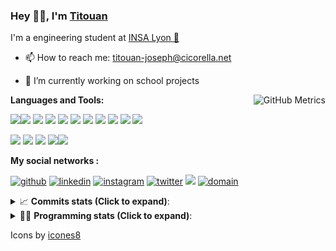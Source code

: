 <!--
**titouan-joseph/titouan-joseph** is a ✨ _special_ ✨ repository because its `README.md` (this file) appears on your GitHub profile.

Here are some ideas to get you started:

- 🔭 I’m currently working on ...
- 🌱 I’m currently learning ...
- 👯 I’m looking to collaborate on ...
- 🤔 I’m looking for help with ...
- 💬 Ask me about ...
- 📫 How to reach me: ...
- 😄 Pronouns: ...
- ⚡ Fun fact: ...
-->

### Hey 👋🏽, I'm [Titouan](https://github.com/Titouan-Joseph) 

I'm a engineering student at  [INSA Lyon 🦏](https://www.insa-lyon.fr/en/)

- 📫 How to reach me: [titouan-joseph@cicorella.net](mailto:titouan-joseph@cicorella.net)
- 🔭 I’m currently working on school projects


  <img align="right" alt="GitHub Metrics" src="https://metrics.lecoq.io/titouan-joseph" />

**Languages and Tools:**

[<img src="https://img.icons8.com/color/48/000000/python.png"/>]()[<img src="https://img.icons8.com/color/48/000000/java-coffee-cup-logo.png"/>]() [<img src="https://img.icons8.com/color/48/000000/c-programming.png"/>]() [<img src="https://img.icons8.com/color/48/000000/javascript.png"/>]() [<img src="https://img.icons8.com/color/48/000000/selenium-test-automation.png"/>]() [<img src="https://img.icons8.com/color/48/000000/git.png"/>]() [<img src="https://img.icons8.com/color/48/000000/console.png"/>]() [<img src="https://img.icons8.com/color/48/000000/android-os.png"/>]() [<img src="https://img.icons8.com/color/48/000000/pycharm.png"/>]() [<img src="https://img.icons8.com/color/48/000000/virtualbox.png"/>]() [<img src="https://img.icons8.com/color/48/000000/windows-10.png"/>]()

[<img src="https://img.icons8.com/color/48/000000/linux.png"/>]() [<img src="https://img.icons8.com/color/48/000000/nginx.png"/>]() [<img src="https://img.icons8.com/color/48/000000/raspberry-pi.png"/>]() [<img src="https://img.icons8.com/color/48/000000/docker.png"/>]()[<img src="https://img.icons8.com/color/48/000000/visual-studio-code-2019.png"/>]()

**My social networks :**

[<img src='https://img.icons8.com/fluent/48/000000/github.png' alt="github">](https://github.com/titouan-joseph)  [<img src='https://img.icons8.com/color/48/000000/linkedin.png' alt='linkedin'>](https://www.linkedin.com/in/titouan-joseph-revol/)  [<img src='https://img.icons8.com/color/48/000000/instagram-new.png' alt='instagram'>](https://www.instagram.com/tit_re/)  [<img src='https://img.icons8.com/color/48/000000/twitter.png' alt='twitter'>](https://twitter.com/josephrevol) [<img src="https://img.icons8.com/color/48/000000/facebook.png"/>](https://www.facebook.com/titre01) [<img src="https://img.icons8.com/fluent/48/000000/domain.png" alt="domain"/>](https://titouan-joseph.cicorella.net)

<details>
 <summary>📈 <b>Commits stats (Click to expand)</b>: </summary>
    <a href="https://sourcerer.io/titouan-joseph"><img src="https://img.shields.io/badge/Python-148%20commits-orange.svg" alt=""></a>
    <a href="https://sourcerer.io/titouan-joseph"><img src="https://img.shields.io/badge/Java-27%20commits-orange.svg" alt=""></a>
    <a href="https://sourcerer.io/titouan-joseph"><img src="https://img.shields.io/badge/C-23%20commits-orange.svg" alt=""></a>
    <a href="https://sourcerer.io/titouan-joseph"><img src="https://img.shields.io/badge/JavaScript-18%20commits-orange.svg" alt=""></a>
</details>


<details>
 <summary>👨‍💻 <b>Programming stats (Click to expand)</b>: </summary>
<!--START_SECTION:waka-->
**🐱 My Github Data** 

> 🏆 223 Contributions in the Year 2021
 > 
> 📦 58.4 kB Used in Github's Storage 
 > 
> 🚫 Not Opted to Hire
 > 
> 📜 28 Public Repositories 
 > 
> 🔑 2 Private Repositories  
 > 
**I'm an Early 🐤** 

```text
🌞 Morning    80 commits     ████░░░░░░░░░░░░░░░░░░░░░   16.74% 
🌆 Daytime    185 commits    █████████░░░░░░░░░░░░░░░░   38.7% 
🌃 Evening    169 commits    ████████░░░░░░░░░░░░░░░░░   35.36% 
🌙 Night      44 commits     ██░░░░░░░░░░░░░░░░░░░░░░░   9.21%

```
📅 **I'm Most Productive on Wednesday** 

```text
Monday       66 commits     ███░░░░░░░░░░░░░░░░░░░░░░   13.81% 
Tuesday      75 commits     ████░░░░░░░░░░░░░░░░░░░░░   15.69% 
Wednesday    111 commits    █████░░░░░░░░░░░░░░░░░░░░   23.22% 
Thursday     61 commits     ███░░░░░░░░░░░░░░░░░░░░░░   12.76% 
Friday       52 commits     ██░░░░░░░░░░░░░░░░░░░░░░░   10.88% 
Saturday     49 commits     ██░░░░░░░░░░░░░░░░░░░░░░░   10.25% 
Sunday       64 commits     ███░░░░░░░░░░░░░░░░░░░░░░   13.39%

```


📊 **This Week I Spent My Time On** 

```text
⌚︎ Time Zone: Europe/Paris

💬 Programming Languages: 
JSON                     1 hr 14 mins        ██████░░░░░░░░░░░░░░░░░░░   23.75% 
JavaScript               51 mins             ████░░░░░░░░░░░░░░░░░░░░░   16.33% 
EJS                      51 mins             ████░░░░░░░░░░░░░░░░░░░░░   16.31% 
Docker                   47 mins             ███░░░░░░░░░░░░░░░░░░░░░░   15.07% 
Markdown                 30 mins             ██░░░░░░░░░░░░░░░░░░░░░░░   9.83%

🔥 Editors: 
VS Code                  3 hrs 30 mins       ████████████████░░░░░░░░░   67.13% 
WebStorm                 1 hr 43 mins        ████████░░░░░░░░░░░░░░░░░   32.87%

🐱‍💻 Projects: 
project                  2 hrs 17 mins       ███████████░░░░░░░░░░░░░░   43.71% 
website24maker           1 hr 43 mins        ████████░░░░░░░░░░░░░░░░░   32.87% 
SPFx_Exemple             39 mins             ███░░░░░░░░░░░░░░░░░░░░░░   12.47% 
Stage-DevOps             15 mins             █░░░░░░░░░░░░░░░░░░░░░░░░   5.05% 
frontend                 9 mins              ░░░░░░░░░░░░░░░░░░░░░░░░░   3.18%

💻 Operating System: 
Windows                  5 hrs 13 mins       █████████████████████████   100.0%

```

**I Mostly Code in Python** 

```text
Python                   18 repos            ██████████████░░░░░░░░░░░   56.25% 
JavaScript               3 repos             ██░░░░░░░░░░░░░░░░░░░░░░░   9.38% 
HTML                     2 repos             █░░░░░░░░░░░░░░░░░░░░░░░░   6.25% 
C                        2 repos             █░░░░░░░░░░░░░░░░░░░░░░░░   6.25% 
MATLAB                   2 repos             █░░░░░░░░░░░░░░░░░░░░░░░░   6.25%

```



<!--END_SECTION:waka-->

</details>

Icons by [icones8](https://icones8.fr/)
